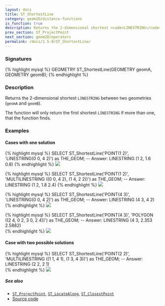 ```yaml
---
layout: docs
title: ST_ShortestLine
category: geom2D/distance-functions
is_function: true
description: Returns the 2-dimensional shortest <code>LINESTRING</code> between two geometries
prev_section: ST_ProjectPoint
next_section: geom2D/operators
permalink: /docs/1.5.0/ST_ShortestLine/
---
```


### Signatures

{% highlight mysql %}
GEOMETRY ST_ShortestLine(GEOMETRY geomA, GEOMETRY geomB);
{% endhighlight %}

### Description

Returns the 2-dimensional shortest `LINESTRING` between two geometries (`geomA` and `geomB`).

The function will only return the first shortest `LINESTRING` if more than one, that the function finds.


### Examples

#### Cases with one solution

{% highlight mysql %}
SELECT ST_ShortestLine('POINT(1 2)',
                       'LINESTRING(0 0, 4 2)') as THE_GEOM;
-- Answer: LINESTRING (1 2, 1.6 0.8)
{% endhighlight %}
<img class="displayed" src="../ST_ShortestLine_1.png"/>

{% highlight mysql %}
SELECT ST_ShortestLine('POINT(1 2)',
                       'MULTILINESTRING ((0 0, 4 2), (1 4, 2 2))') as THE_GEOM;
-- Answer: LINESTRING (1 2, 1.8 2.4) 
{% endhighlight %}
<img class="displayed" src="../ST_ShortestLine_2.png"/>

{% highlight mysql %}
SELECT ST_ShortestLine('POINT(4 3)',
                       'LINESTRING(0 0, 4 2)') as THE_GEOM;
-- Answer: LINESTRING (4 3, 4 2)  
{% endhighlight %}
<img class="displayed" src="../ST_ShortestLine_3.png"/>

{% highlight mysql %}
SELECT ST_ShortestLine('POINT(4 3)',
                       'POLYGON ((2 4, 0 2, 3 0, 2 4))') as THE_GEOM;
-- Answer: LINESTRING (4 3, 2.353 2.5882)   
{% endhighlight %}
<img class="displayed" src="../ST_ShortestLine_4.png"/>

#### Case with two possible solutions

{% highlight mysql %}
SELECT ST_ShortestLine('POINT(2 2)',
                       'MULTILINESTRING ((1 1, 4 1), (1 3, 4 3))') as THE_GEOM;
-- Answer: LINESTRING (2 2, 2 1)  
{% endhighlight %}
<img class="displayed" src="../ST_ShortestLine_5.png"/>

##### See also

* [`ST_ProjectPoint`](../ST_ProjectPoint), [`ST_LocateAlong`](../ST_LocateAlong), [`ST_ClosestPoint`](../ST_ClosestPoint)
* <a href="https://github.com/orbisgis/h2gis/blob/master/h2gis-functions/src/main/java/org/h2gis/functions/spatial/distance/ST_ShortestLine.java" target="_blank">Source code</a>
